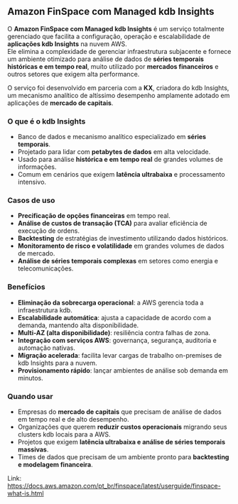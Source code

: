 ## Amazon FinSpace com Managed kdb Insights

O **Amazon FinSpace com Managed kdb Insights** é um serviço totalmente gerenciado que facilita a configuração, operação e escalabilidade de **aplicações kdb Insights** na nuvem AWS.  
Ele elimina a complexidade de gerenciar infraestrutura subjacente e fornece um ambiente otimizado para análise de dados de **séries temporais históricas e em tempo real**, muito utilizado por **mercados financeiros** e outros setores que exigem alta performance.

O serviço foi desenvolvido em parceria com a **KX**, criadora do kdb Insights, um mecanismo analítico de altíssimo desempenho amplamente adotado em aplicações de **mercado de capitais**.

### O que é o kdb Insights
- Banco de dados e mecanismo analítico especializado em **séries temporais**.  
- Projetado para lidar com **petabytes de dados** em alta velocidade.  
- Usado para análise **histórica e em tempo real** de grandes volumes de informações.  
- Comum em cenários que exigem **latência ultrabaixa** e processamento intensivo.  

### Casos de uso
- **Precificação de opções financeiras** em tempo real.  
- **Análise de custos de transação (TCA)** para avaliar eficiência de execução de ordens.  
- **Backtesting** de estratégias de investimento utilizando dados históricos.  
- **Monitoramento de risco e volatilidade** em grandes volumes de dados de mercado.  
- **Análise de séries temporais complexas** em setores como energia e telecomunicações.  

### Benefícios
- **Eliminação da sobrecarga operacional**: a AWS gerencia toda a infraestrutura kdb.  
- **Escalabilidade automática**: ajusta a capacidade de acordo com a demanda, mantendo alta disponibilidade.  
- **Multi-AZ (alta disponibilidade)**: resiliência contra falhas de zona.  
- **Integração com serviços AWS**: governança, segurança, auditoria e automação nativas.  
- **Migração acelerada**: facilita levar cargas de trabalho on-premises de kdb Insights para a nuvem.  
- **Provisionamento rápido**: lançar ambientes de análise sob demanda em minutos.  

### Quando usar
- Empresas do **mercado de capitais** que precisam de análise de dados em tempo real e de alto desempenho.  
- Organizações que querem **reduzir custos operacionais** migrando seus clusters kdb locais para a AWS.  
- Projetos que exigem **latência ultrabaixa e análise de séries temporais massivas**.  
- Times de dados que precisam de um ambiente pronto para **backtesting e modelagem financeira**.  

Link: https://docs.aws.amazon.com/pt_br/finspace/latest/userguide/finspace-what-is.html
